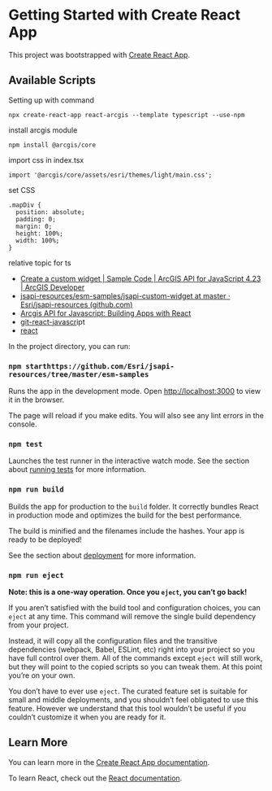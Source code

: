 # Getting Started with Create React App

This project was bootstrapped with [Create React App](https://github.com/facebook/create-react-app).

## Available Scripts

Setting up with command

```
npx create-react-app react-arcgis --template typescript --use-npm
```

install arcgis module

```
npm install @arcgis/core
```

import css in index.tsx

```
import '@arcgis/core/assets/esri/themes/light/main.css';
```

set CSS

```
.mapDiv {
  position: absolute;
  padding: 0;
  margin: 0;
  height: 100%;
  width: 100%;
}
```

relative topic for ts

-   [Create a custom widget | Sample Code | ArcGIS API for JavaScript 4.23 | ArcGIS Developer](https://developers.arcgis.com/javascript/latest/sample-code/widgets-custom-widget/)
-   [jsapi-resources/esm-samples/jsapi-custom-widget at master · Esri/jsapi-resources (github.com)](https://github.com/Esri/jsapi-resources/tree/master/esm-samples/jsapi-custom-widget)
-   [Arcgis API for Javascript: Building Apps with React](https://www.youtube.com/watch?v=0fJmKSWURyU&ab_channel=EsriEvents)
-   [git-react-javascr]()ipt
-   [react]()

In the project directory, you can run:

### `npm starthttps://github.com/Esri/jsapi-resources/tree/master/esm-samples`

Runs the app in the development mode.
Open [http://localhost:3000](http://localhost:3000) to view it in the browser.

The page will reload if you make edits.
You will also see any lint errors in the console.

### `npm test`

Launches the test runner in the interactive watch mode.
See the section about [running tests](https://facebook.github.io/create-react-app/docs/running-tests) for more information.

### `npm run build`

Builds the app for production to the `build` folder.
It correctly bundles React in production mode and optimizes the build for the best performance.

The build is minified and the filenames include the hashes.
Your app is ready to be deployed!

See the section about [deployment](https://facebook.github.io/create-react-app/docs/deployment) for more information.

### `npm run eject`

**Note: this is a one-way operation. Once you `eject`, you can’t go back!**

If you aren’t satisfied with the build tool and configuration choices, you can `eject` at any time. This command will remove the single build dependency from your project.

Instead, it will copy all the configuration files and the transitive dependencies (webpack, Babel, ESLint, etc) right into your project so you have full control over them. All of the commands except `eject` will still work, but they will point to the copied scripts so you can tweak them. At this point you’re on your own.

You don’t have to ever use `eject`. The curated feature set is suitable for small and middle deployments, and you shouldn’t feel obligated to use this feature. However we understand that this tool wouldn’t be useful if you couldn’t customize it when you are ready for it.

## Learn More

You can learn more in the [Create React App documentation](https://facebook.github.io/create-react-app/docs/getting-started).

To learn React, check out the [React documentation](https://reactjs.org/).
